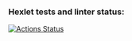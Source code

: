 ### Hexlet tests and linter status:
[![Actions Status](https://github.com/tychka89/frontend-project-46/actions/workflows/hexlet-check.yml/badge.svg)](https://github.com/tychka89/frontend-project-46/actions)